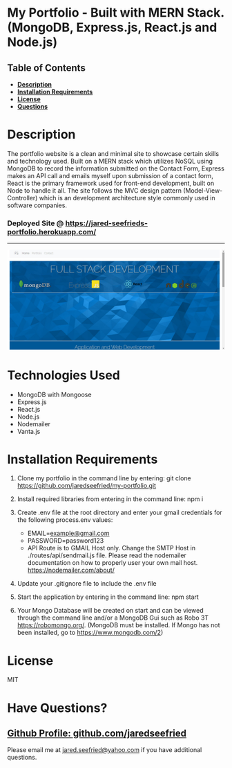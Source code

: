 # My Portfolio - Built with MERN Stack. (MongoDB, Express.js, React.js and Node.js)

## Table of Contents

- **[Description](#Description)**
- **[Installation Requirements](#Installation-Requirements)**
- **[License](#License)**
- **[Questions](#Questions)**

# Description

The portfolio website is a clean and minimal site to showcase certain skills and technology used. Built on a MERN stack which utilizes NoSQL using MongoDB to record the information submitted on the Contact Form, Express makes an API call and emails myself upon submission of a contact form, React is the primary framework used for front-end development, built on Node to handle it all. The site follows the MVC design pattern (Model-View-Controller) which is an development architecture style commonly used in software companies.

### Deployed Site @ https://jared-seefrieds-portfolio.herokuapp.com/

---

![Jared Seefrieds Portfolio](./client/src/images/front-page.jpg)

# Technologies Used

- MongoDB with Mongoose
- Express.js
- React.js
- Node.js
- Nodemailer
- Vanta.js

# Installation Requirements

1. Clone my portfolio in the command line by entering: git clone https://github.com/jaredseefried/my-portfolio.git

2. Install required libraries from entering in the command line: npm i

3. Create .env file at the root directory and enter your gmail credentials for the following process.env values:

   - EMAIL=example@gmail.com
   - PASSWORD=password123

   * API Route is to GMAIL Host only. Change the SMTP Host in ./routes/api/sendmail.js file. Please read the nodemailer documentation on how to properly user your own mail host. https://nodemailer.com/about/

4. Update your .gitignore file to include the .env file

5. Start the application by entering in the command line: npm start

6. Your Mongo Database will be created on start and can be viewed through the command line and/or a MongoDB Gui such as Robo 3T https://robomongo.org/. (MongoDB must be installed. If Mongo has not been installed, go to https://www.mongodb.com/2)

# License

MIT

# Have Questions?

## [Github Profile: github.com/jaredseefried](https://github.com/jaredseefried "Title")

Please email me at jared.seefried@yahoo.com if you have additional questions.
